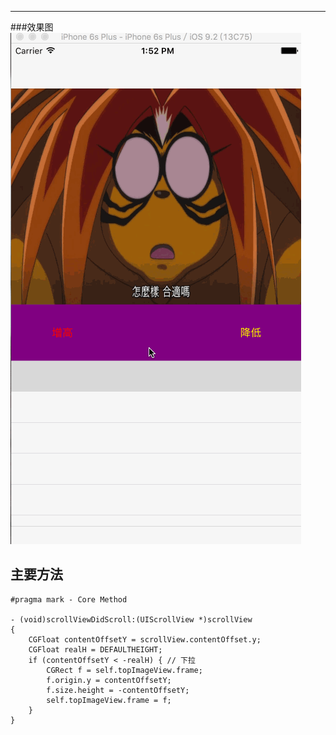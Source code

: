 
------
###效果图
![](https://github.com/faimin/ZDHeadCoverView/blob/master/show.gif)

**主要方法**
------

```objc
#pragma mark - Core Method

- (void)scrollViewDidScroll:(UIScrollView *)scrollView
{
	CGFloat contentOffsetY = scrollView.contentOffset.y;
	CGFloat realH = DEFAULTHEIGHT;
	if (contentOffsetY < -realH) { // 下拉
		CGRect f = self.topImageView.frame;
		f.origin.y = contentOffsetY;
		f.size.height = -contentOffsetY;
		self.topImageView.frame = f;
	}
}
```
